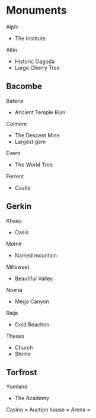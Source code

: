 # Monuments

Alphi
- The Institute

Altin
- Historic Oagoda
- Large Cherry Tree

Bacombe
- 

Baterie
- Ancient Temple Ruin

Colmere
- The Descent Mine
- Largest gem

Evern
- The World Tree

Ferrent
- Castle

Gerkin
- 

Khasu
- Oasis

Metnir
- Named mountain

Millsweet
- Beautiful Valley

Noena
- Mega Canyon

Raija
- Gold Beaches

Theses
- Church
- Shrine

Torfrost
- 

Yumland
- The Academy


Casino = 
Auction house =
Arena =
